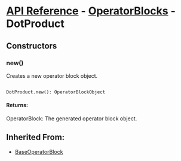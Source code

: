 # [API Reference](../../API.md) - [OperatorBlocks](../OperatorBlocks.md) - DotProduct

## Constructors

### new()

Creates a new operator block object.

```

DotProduct.new(): OperatorBlockObject

```

#### Returns:

OperatorBlock: The generated operator block object.

## Inherited From:

* [BaseOperatorBlock](BaseOperatorBlock.md)
